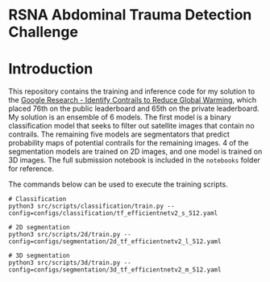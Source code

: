 # RSNA Abdominal Trauma Detection Challenge

# Introduction
This repository contains the training and inference code for my solution to the [Google Research - Identify Contrails to Reduce Global Warming](https://www.kaggle.com/competitions/google-research-identify-contrails-reduce-global-warming), which placed 76th on the public leaderboard and 65th on the private leaderboard. 
My solution is an ensemble of 6 models. The first model is a binary classification model that seeks to filter out satellite images that contain no contrails. The remaining five models are segmentators that predict probability maps of potential contrails for the remaining images. 
4 of the segmentation models are trained on 2D images, and one model is trained on 3D images. The full submission notebook is included in the `notebooks` folder for reference.

The commands below can be used to execute the training scripts.

```
# Classification
python3 src/scripts/classification/train.py --config=configs/classification/tf_efficientnetv2_s_512.yaml

# 2D segmentation
python3 src/scripts/2d/train.py --config=configs/segmentation/2d_tf_efficientnetv2_l_512.yaml

# 3D segmentation
python3 src/scripts/3d/train.py --config=configs/segmentation/3d_tf_efficientnetv2_m_512.yaml
```
